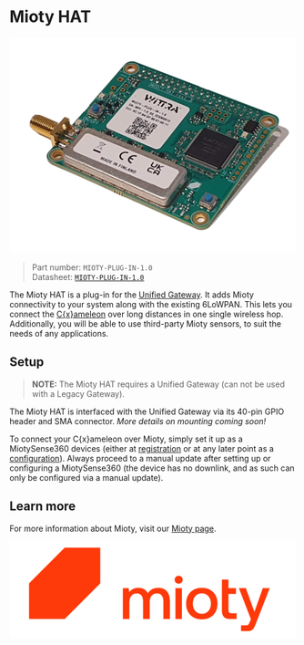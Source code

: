 # Mioty HAT

![img-product](images/ANWF6261.png)

> Part number: `MIOTY-PLUG-IN-1.0`<br/>
> Datasheet: [`MIOTY-PLUG-IN-1.0`](datasheets/datasheet-mioty-hat.pdf ':ignore')

The Mioty HAT is a plug-in for the [Unified Gateway](products-gateway.md).
It adds Mioty connectivity to your system along with the existing 6LoWPAN.
This lets you connect the [C{x}ameleon](products-cxameleon.md) over long distances in one single wireless hop.
Additionally, you will be able to use third-party Mioty sensors, to suit the needs
of any applications.

## Setup

> **NOTE:** The Mioty HAT requires a Unified Gateway (can not be used with a Legacy Gateway).

The Mioty HAT is interfaced with the Unified Gateway via its 40-pin GPIO header
and SMA connector. *More details on mounting coming soon!*

To connect your C{x}ameleon over Mioty, simply set it up as a MiotySense360 devices
(either at [registration](howto-device-registration.md) or at any later point as a [configuration](howto-device-configuration.md)).
Always proceed to a manual update after setting up or configuring a MiotySense360 (the device has no downlink, and as such
can only be configured via a manual update).

## Learn more

For more information about Mioty, visit our [Mioty page](technologies-mioty.md).

![logo](images/mioty-logo.png)
